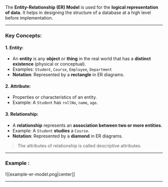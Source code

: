 
The **Entity-Relationship (ER) Model** is used for the **logical representation of data**. It helps in designing the structure of a database at a high level before implementation.

---

### **Key Concepts:**

#### **1. Entity:**
- An **entity** is any **object** or **thing** in the real world that has a **distinct existence** (physical or conceptual).
- Examples: `Student`, `Course`, `Employee`, `Department`
- **Notation**: Represented by a **rectangle** in ER diagrams.

#### **2. Attribute:**
- Properties or characteristics of an entity.
- Example: A `Student` has `rollNo`, `name`, `age`.
#### **3. Relationship:**
- A **relationship** represents an **association between two or more entities**.
- Example: A `Student` **studies** a `Course`.
- **Notation**: Represented by a **diamond** in ER diagrams.

> The attributes of relationship is called descriptive attributes.

---

### Example :
![[example-er-model.png|center]]

---